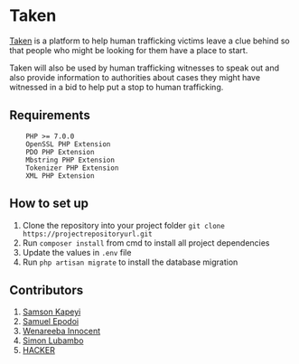 Taken
=============
[Taken](http://taken.skapeyi.com) is a platform to help human trafficking victims leave a clue behind so that people who might be looking for them have a place to start. 

Taken will also be used by human trafficking witnesses to speak out and also provide information to authorities about cases they might have witnessed in a bid to help put a stop to human trafficking. 

Requirements
-------
		PHP >= 7.0.0
		OpenSSL PHP Extension
		PDO PHP Extension
		Mbstring PHP Extension
		Tokenizer PHP Extension
		XML PHP Extension

How to set up
--------------
1. Clone the repository into your project folder
        `git clone https://projectrepositoryurl.git`
2. Run `composer install` from cmd to install all project dependencies
3. Update the values in `.env` file
4. Run ```php artisan migrate``` to install the database migration


Contributors
---------------
1. [Samson Kapeyi](http://www.skapeyi.com)
2. [Samuel Epodoi](http://www.sam.paintnightkla.com)
3. [Wenareeba Innocent](http://github.com/wandieinnocents)
4. [Simon Lubambo](https://github.com/slubambo)
5. [HACKER](https://google.com)


